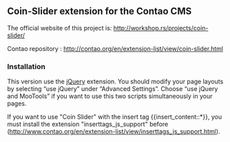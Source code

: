 ## Coin-Slider extension for the Contao CMS

The official website of this project is: <http://workshop.rs/projects/coin-slider/>

Contao repository : <http://contao.org/en/extension-list/view/coin-slider.html>

### Installation

This version use the [jQuery](http://contao.org/en/extension-list/view/jquery.html) extension. You should modify your page layouts by selecting “use jQuery” under “Advanced Settings”. Choose “use jQuery and MooTools” if you want to use this two scripts simultaneously in your pages.

If you want to use "Coin Slider" with the insert tag {{insert_content::*}}, you must install the extension "inserttags_js_support" before (<http://www.contao.org/en/extension-list/view/inserttags_js_support.html>).